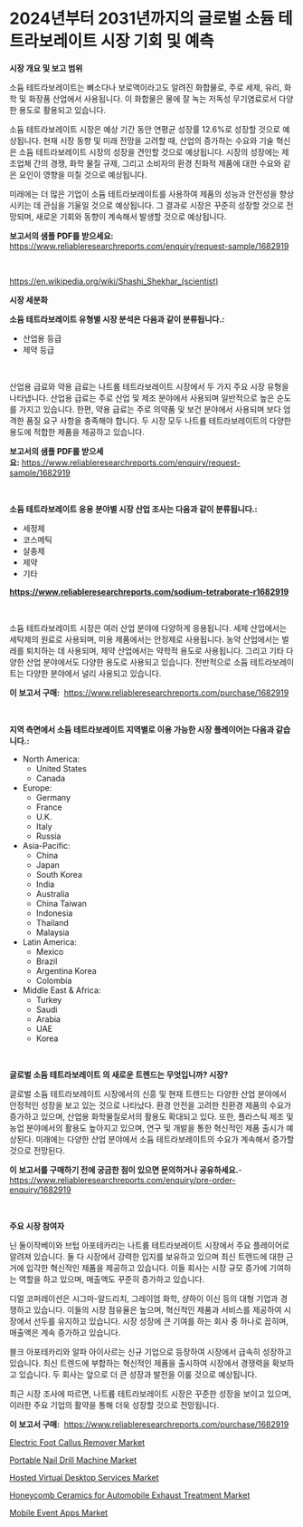 <p><h1>2024년부터 2031년까지의 글로벌 소듐 테트라보레이트 시장 기회 및 예측</h1></p><p><strong>시장 개요 및 보고 범위</strong></p>
<p><p>소듐 테트라보레이트는 뼈소다나 보로액이라고도 알려진 화합물로, 주로 세제, 유리, 화학 및 화장품 산업에서 사용됩니다. 이 화합물은 물에 잘 녹는 저독성 무기염료로서 다양한 용도로 활용되고 있습니다.</p><p>소듐 테트라보레이트 시장은 예상 기간 동안 연평균 성장률 12.6%로 성장할 것으로 예상됩니다. 현재 시장 동향 및 미래 전망을 고려할 때, 산업의 증가하는 수요와 기술 혁신은 소듐 테트라보레이트 시장의 성장을 견인할 것으로 예상됩니다. 시장의 성장에는 제조업체 간의 경쟁, 화학 물질 규제, 그리고 소비자의 환경 친화적 제품에 대한 수요와 같은 요인이 영향을 미칠 것으로 예상됩니다.</p><p>미래에는 더 많은 기업이 소듐 테트라보레이트를 사용하여 제품의 성능과 안전성을 향상시키는 데 관심을 기울일 것으로 예상됩니다. 그 결과로 시장은 꾸준히 성장할 것으로 전망되며, 새로운 기회와 동향이 계속해서 발생할 것으로 예상됩니다.</p></p>
<p><strong>보고서의 샘플 PDF를 받으세요:</strong> <a href="https://www.reliableresearchreports.com/enquiry/request-sample/1682919">https://www.reliableresearchreports.com/enquiry/request-sample/1682919</a></p>
<p>&nbsp;</p>
<p><a href="https://en.wikipedia.org/wiki/Shashi_Shekhar_(scientist)">https://en.wikipedia.org/wiki/Shashi_Shekhar_(scientist)</a></p>
<p><strong>시장 세분화</strong></p>
<p><strong>소듐 테트라보레이트 유형별 시장 분석은 다음과 같이 분류됩니다.:</strong></p>
<p><ul><li>산업용 등급</li><li>제약 등급</li></ul></p>
<p>&nbsp;</p>
<p><p>산업용 급료와 약용 급료는 나트륨 테트라보레이트 시장에서 두 가지 주요 시장 유형을 나타냅니다. 산업용 급료는 주로 산업 및 제조 분야에서 사용되며 일반적으로 높은 순도를 가지고 있습니다. 한편, 약용 급료는 주로 의약품 및 보건 분야에서 사용되며 보다 엄격한 품질 요구 사항을 충족해야 합니다. 두 시장 모두 나트륨 테트라보레이트의 다양한 용도에 적합한 제품을 제공하고 있습니다.</p></p>
<p><strong>보고서의 샘플 PDF를 받으세요:</strong>&nbsp;<a href="https://www.reliableresearchreports.com/enquiry/request-sample/1682919">https://www.reliableresearchreports.com/enquiry/request-sample/1682919</a></p>
<p>&nbsp;</p>
<p><strong> 소듐 테트라보레이트 응용 분야별 시장 산업 조사는 다음과 같이 분류됩니다.:</strong></p>
<p><ul><li>세정제</li><li>코스메틱</li><li>살충제</li><li>제약</li><li>기타</li></ul></p>
<p><strong><a href="https://www.reliableresearchreports.com/sodium-tetraborate-r1682919">https://www.reliableresearchreports.com/sodium-tetraborate-r1682919</a></strong></p>
<p>&nbsp;</p>
<p><p>소듐 테트라보레이트 시장은 여러 산업 분야에 다양하게 응용됩니다. 세제 산업에서는 세탁제의 원료로 사용되며, 미용 제품에서는 안정제로 사용됩니다. 농약 산업에서는 벌레를 퇴치하는 데 사용되며, 제약 산업에서는 약학적 용도로 사용됩니다. 그리고 기타 다양한 산업 분야에서도 다양한 용도로 사용되고 있습니다. 전반적으로 소듐 테트라보레이트는 다양한 분야에서 널리 사용되고 있습니다.</p></p>
<p><strong>이 보고서 구매:</strong>&nbsp; <a href="https://www.reliableresearchreports.com/purchase/1682919">https://www.reliableresearchreports.com/purchase/1682919</a></p>
<p>&nbsp;</p>
<p><strong>지역 측면에서 소듐 테트라보레이트 지역별로 이용 가능한 시장 플레이어는 다음과 같습니다.:</strong></p>
<p><ul>
    <li>
        North America:
        <ul>
            <li>United States</li>
            <li>Canada</li>
        </ul>
    </li>
    <li>
        Europe:
        <ul>
            <li>Germany</li>
            <li>France</li>
            <li>U.K.</li>
            <li>Italy</li>
            <li>Russia</li>
        </ul>
    </li>
    <li>
        Asia-Pacific:
        <ul>
            <li>China</li>
            <li>Japan</li>
            <li>South Korea</li>
            <li>India</li>
            <li>Australia</li>
            <li>China Taiwan</li>
            <li>Indonesia</li>
            <li>Thailand</li>
            <li>Malaysia</li>
        </ul>
    </li>
    <li>
        Latin America:
        <ul>
            <li>Mexico</li>
            <li>Brazil</li>
            <li>Argentina Korea</li>
            <li>Colombia</li>
        </ul>
    </li>
    <li>
        Middle East & Africa:
        <ul>
            <li>Turkey</li>
            <li>Saudi</li>
            <li>Arabia</li>
            <li>UAE</li>
            <li>Korea</li>
        </ul>
    </li>
    </ul></p>
<p>&nbsp;</p>
<p><strong>글로벌 소듐 테트라보레이트 의 새로운 트렌드는 무엇입니까? 시장?</strong></p>
<p><p>글로벌 소듐 테트라보레이트 시장에서의 신흥 및 현재 트렌드는 다양한 산업 분야에서 안정적인 성장을 보고 있는 것으로 나타났다. 환경 안전을 고려한 친환경 제품의 수요가 증가하고 있으며, 산업용 화학물질로서의 활용도 확대되고 있다. 또한, 플라스틱 제조 및 농업 분야에서의 활용도 높아지고 있으며, 연구 및 개발을 통한 혁신적인 제품 출시가 예상된다. 미래에는 다양한 산업 분야에서 소듐 테트라보레이트의 수요가 계속해서 증가할 것으로 전망된다.</p></p>
<p><strong>이 보고서를 구매하기 전에 궁금한 점이 있으면 문의하거나 공유하세요.</strong>- <a href="https://www.reliableresearchreports.com/enquiry/pre-order-enquiry/1682919">https://www.reliableresearchreports.com/enquiry/pre-order-enquiry/1682919</a></p>
<p>&nbsp;</p>
<p><strong>주요 시장 참여자</strong></p>
<p><p>닌 둘이작베이와 브텁 아포테카리는 나트륨 테트라보레이트 시장에서 주요 플레이어로 알려져 있습니다. 둘 다 시장에서 강력한 입지를 보유하고 있으며 최신 트렌드에 대한 근거에 입각한 혁신적인 제품을 제공하고 있습니다. 이들 회사는 시장 규모 증가에 기여하는 역할을 하고 있으며, 매출액도 꾸준히 증가하고 있습니다.</p><p>디얼 코퍼레이션은 시그마-알드리치, 그레이엄 화학, 샹하이 이신 등의 대형 기업과 경쟁하고 있습니다. 이들의 시장 점유율은 높으며, 혁신적인 제품과 서비스를 제공하여 시장에서 선두를 유지하고 있습니다. 시장 성장에 큰 기여를 하는 회사 중 하나로 꼽히며, 매출액은 계속 증가하고 있습니다.</p><p>블크 아포테카리와 알파 아이사르는 신규 기업으로 등장하여 시장에서 급속히 성장하고 있습니다. 최신 트렌드에 부합하는 혁신적인 제품을 출시하여 시장에서 경쟁력을 확보하고 있습니다. 두 회사는 앞으로 더 큰 성장과 발전을 이룰 것으로 예상됩니다. </p><p>최근 시장 조사에 따르면, 나트륨 테트라보레이트 시장은 꾸준한 성장을 보이고 있으며, 이러한 주요 기업의 활약을 통해 더욱 성장할 것으로 전망됩니다.</p></p>
<p><strong>이 보고서 구매:</strong>&nbsp;&nbsp;<a href="https://www.reliableresearchreports.com/purchase/1682919">https://www.reliableresearchreports.com/purchase/1682919</a></p>
<p><p><a href="https://github.com/nlnlwane1/Market-Research-Report-List-1/blob/main/electric-foot-callus-remover-market.md">Electric Foot Callus Remover Market</a></p><p><a href="https://github.com/kairirfan6/Market-Research-Report-List-1/blob/main/portable-nail-drill-machine-market.md">Portable Nail Drill Machine Market</a></p><p><a href="https://www.linkedin.com/pulse/global-hosted-virtual-desktop-services-industry-types-applications-0umle?trackingId=GYA5mgD%2F%2BcV9ohTRnCAfDA%3D%3D">Hosted Virtual Desktop Services Market</a></p><p><a href="https://issuu.com/reportprime-2/docs/honeycomb-ceramics-for-automobile-exhaust-treatmen">Honeycomb Ceramics for Automobile Exhaust Treatment Market</a></p><p><a href="https://www.linkedin.com/pulse/exploring-mobile-event-apps-market-dynamics-global-trends-future-4lete?trackingId=9TocozrMqi0UUF9vO5CMLA%3D%3D">Mobile Event Apps Market</a></p></p>
